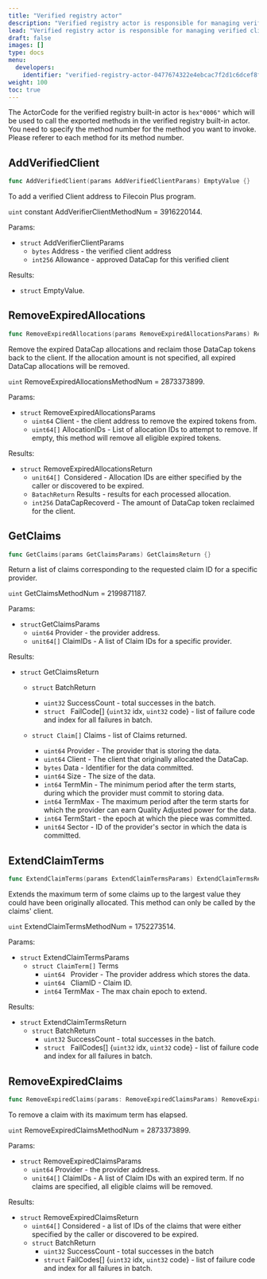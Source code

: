 ```yaml
---
title: "Verified registry actor"
description: "Verified registry actor is responsible for managing verified clients."
lead: "Verified registry actor is responsible for managing verified clients."
draft: false
images: []
type: docs
menu:
  developers:
    identifier: "verified-registry-actor-0477674322e4ebcac7f2d1c6dcef8f6a"
weight: 100
toc: true
---
```


The ActorCode for the verified registry built-in actor is `hex"0006"` which will be used to call the exported methods in the verified registry built-in actor. You need to specify the method number for the method you want to invoke. Please referer to each method for its method number.

## AddVerifiedClient

```go
func AddVerifiedClient(params AddVerifiedClientParams) EmptyValue {}
```

To add a verified Client address to Filecoin Plus program.

`uint` constant AddVerifierClientMethodNum = 3916220144.

Params:

- `struct` AddVerifierClientParams
  - `bytes` Address - the verified client address
  - `int256` Allowance - approved DataCap for this verified client

Results:

- `struct` EmptyValue.

## RemoveExpiredAllocations

```go
func RemoveExpiredAllocations(params RemoveExpiredAllocationsParams) RemoveExpiredAllocationsReturn {}
```

Remove the expired DataCap allocations and reclaim those DataCap tokens back to the client. If the allocation amount is not specified, all expired DataCap allocations will be removed.

`uint`  RemoveExpiredAllocationsMethodNum = 2873373899.

Params:

- `struct` RemoveExpiredAllocationsParams
  - `uint64` Client - the client address to remove the expired tokens from.
  - `uint64[]` AllocationIDs - List of allocation IDs to attempt to remove. If empty, this method will remove all eligible expired tokens.

Results:

- `struct` RemoveExpiredAllocationsReturn
  - `unit64[] `Considered - Allocation IDs are either specified by the caller or discovered to be expired.
  - `BatachReturn` Results - results for each processed allocation.
  - `int256` DataCapRecoverd - The amount of DataCap token reclaimed for the client.

## GetClaims

```go
func GetClaims(params GetClaimsParams) GetClaimsReturn {}
```

Return a list of claims corresponding to the requested claim ID for a specific provider.

`uint`  GetClaimsMethodNum = 2199871187.

Params:

- `struct`GetClaimsParams
  - `uint64` Provider - the provider address.
  - `unit64[]` ClaimIDs - A list of Claim IDs for a specific provider.

Results:

- `struct` GetClaimsReturn
  - `struct` BatchReturn
    - `uint32` SuccessCount - total successes in the batch.
    - `struct ` FailCode[] {`uint32` idx, `uint32` code} -  list of failure code and index for all failures in batch.

  - `struct Claim[]` Claims - list of Claims returned.
    - `uint64` Provider - The provider that is storing the data.
    - `uint64` Client - The client that originally allocated the DataCap.
    - `bytes` Data - Identifier for the data committed.
    - `uint64` Size - The size of the data.
    - `int64` TermMin - The minimum period after the term starts, during which the provider must commit to storing data.
    - `int64` TermMax - The maximum period after the term starts for which the provider can earn Quality Adjusted power for the data.
    - `int64` TermStart - the epoch at which the piece was committed.
    - `unit64` Sector - ID of the provider's sector in which the data is committed.

## ExtendClaimTerms

```go
func ExtendClaimTerms(params ExtendClaimTermsParams) ExtendClaimTermsReturn {}
```

Extends the maximum term of some claims up to the largest value they could have been originally allocated. This method can only be called by the claims' client.

`uint` ExtendClaimTermsMethodNum = 1752273514.

Params:

- `struct` ExtendClaimTermsParams
  - `struct ClaimTerm[]` Terms
    - `uint64 ` Provider - The provider address which stores the data.
    - `uint64 ` CliamID - Claim ID.
    - `int64` TermMax - The max chain epoch to extend.

Results:

- `struct` ExtendClaimTermsReturn
  - `struct` BatchReturn
    - `uint32` SuccessCount - total successes in the batch.
    - `struct ` FailCodes[] {`uint32` idx, `uint32` code} -  list of failure code and index for all failures in batch.

## RemoveExpiredClaims

``` go
func RemoveExpiredClaims(params: RemoveExpiredClaimsParams) RemoveExpiredClaimsReturn {}
```

To remove a claim with its maximum term has elapsed.

`uint` RemoveExpiredClaimsMethodNum = 2873373899.

Params:

- `struct` RemoveExpiredClaimsParams
  - `uint64` Provider - the provider address.
  - `unit64[]` ClaimIDs - A list of Claim IDs with an expired term. If no claims are specified, all eligible claims will be removed.

Results:

- `struct` RemoveExpiredClaimsReturn
  - `uint64[]` Considered - a list of IDs of the claims that were either specified by the caller or discovered to be expired.
  - `struct` BatchReturn
    - `uint32` SuccessCount - total successes in the batch
    - `struct` FailCodes[] {`uint32` idx, `uint32` code} -  list of failure code and index for all failures in batch.
